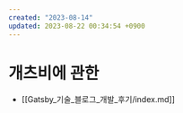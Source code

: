 ```yaml
---
created: "2023-08-14"
updated: 2023-08-22 00:34:54 +0900
---
```


# 개츠비에 관한

- [[Gatsby_기술_블로그_개발_후기/index.md]]
